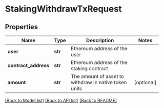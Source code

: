 # StakingWithdrawTxRequest

## Properties
Name | Type | Description | Notes
------------ | ------------- | ------------- | -------------
**user** | **str** | Ethereum address of the user | 
**contract_address** | **str** | Ethereum address of the staking contract | 
**amount** | **str** | The amount of asset to withdraw in native token units | [optional] 

[[Back to Model list]](../README.md#documentation-for-models) [[Back to API list]](../README.md#documentation-for-api-endpoints) [[Back to README]](../README.md)


